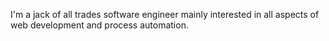 I'm a jack of all trades software engineer mainly interested in all aspects of 
web development and process automation.
